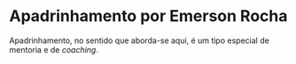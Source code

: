 # Apadrinhamento por Emerson Rocha

Apadrinhamento, no sentido que aborda-se aqui, é um tipo especial de mentoria e
de <em lang="en">coaching</em>.